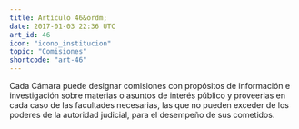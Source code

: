 ```yaml
---
title: Artículo 46&ordm;
date: 2017-01-03 22:36 UTC
art_id: 46
icon: "icono_institucion"
topic: "Comisiones"
shortcode: "art-46"
---
```

Cada Cámara puede designar comisiones con propósitos de información e investigación sobre materias o asuntos de interés público y proveerlas en cada caso de las facultades necesarias, las que no pueden exceder de los poderes de la autoridad judicial, para el desempeño de sus cometidos.

